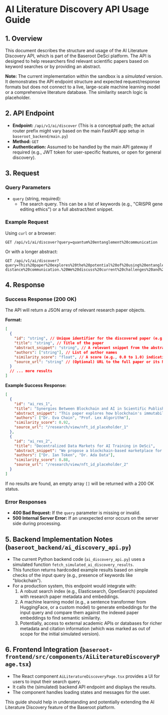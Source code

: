 # AI Literature Discovery API Usage Guide

## 1. Overview

This document describes the structure and usage of the AI Literature Discovery API, which is part of the Baseroot DeSci platform. The API is designed to help researchers find relevant scientific papers based on keyword searches or by providing an abstract.

**Note:** The current implementation within the sandbox is a *simulated* version. It demonstrates the API endpoint structure and expected request/response formats but does not connect to a live, large-scale machine learning model or a comprehensive literature database. The similarity search logic is placeholder.

## 2. API Endpoint

*   **Endpoint:** `/api/v1/ai/discover` (This is a conceptual path; the actual router prefix might vary based on the main FastAPI app setup in `baseroot_backend/main.py`)
*   **Method:** `GET`
*   **Authentication:** Assumed to be handled by the main API gateway if required (e.g., JWT token for user-specific features, or open for general discovery).

## 3. Request

### Query Parameters

*   `query` (string, required):
    *   The search query. This can be a list of keywords (e.g., "CRISPR gene editing ethics") or a full abstract/text snippet.

### Example Request

Using `curl` or a browser:

```
GET /api/v1/ai/discover?query=quantum%20entanglement%20communication
```

Or with a longer abstract:

```
GET /api/v1/ai/discover?query=This%20paper%20explores%20the%20potential%20of%20using%20entangled%20photons%20for%20secure%20long-distance%20communication.%20We%20discuss%20current%20challenges%20and%20propose%20a%20novel%20architecture...
```

## 4. Response

### Success Response (200 OK)

The API will return a JSON array of relevant research paper objects.

**Format:**

```json
[
  {
    "id": "string", // Unique identifier for the discovered paper (e.g., DOI, internal ID)
    "title": "string", // Title of the paper
    "abstract_snippet": "string", // A relevant snippet from the abstract or full text
    "authors": ["string"], // List of author names
    "similarity_score": "float", // A score (e.g., 0.0 to 1.0) indicating relevance to the query
    "source_url": "string" // (Optional) URL to the full paper or its NFT view on Baseroot
  }
  // ... more results
]
```

**Example Success Response:**

```json
[
  {
    "id": "ai_res_1",
    "title": "Synergies Between Blockchain and AI in Scientific Publishing",
    "abstract_snippet": "This paper explores how blockchain's immutability and AI's analytical power can create a more transparent and efficient scientific publishing ecosystem...",
    "authors": ["Dr. Eva Chain", "Prof. Lex Algorithm"],
    "similarity_score": 0.92,
    "source_url": "/research/view/nft_id_placeholder_1"
  },
  {
    "id": "ai_res_2",
    "title": "Decentralized Data Markets for AI Training in DeSci",
    "abstract_snippet": "We propose a blockchain-based marketplace for scientific data, enabling secure and fair compensation for data providers and access for AI model training...",
    "authors": ["Dr. Ian Token", "Dr. Ada Data"],
    "similarity_score": 0.88,
    "source_url": "/research/view/nft_id_placeholder_2"
  }
]
```

If no results are found, an empty array `[]` will be returned with a 200 OK status.

### Error Responses

*   **400 Bad Request:** If the `query` parameter is missing or invalid.
*   **500 Internal Server Error:** If an unexpected error occurs on the server side during processing.

## 5. Backend Implementation Notes (`baseroot_backend/ai_discovery_api.py`)

*   The current Python backend code (`ai_discovery_api.py`) uses a simulated function `fetch_simulated_ai_discovery_results`.
*   This function returns hardcoded example results based on simple checks of the input query (e.g., presence of keywords like "blockchain").
*   For a production system, this endpoint would integrate with:
    1.  A robust search index (e.g., Elasticsearch, OpenSearch) populated with research paper metadata and embeddings.
    2.  A machine learning model (e.g., a sentence transformer from HuggingFace, or a custom model) to generate embeddings for the input query and compare them against the indexed paper embeddings to find semantic similarity.
    3.  Potentially, access to external academic APIs or databases for richer metadata and citation information (which was marked as out of scope for the initial simulated version).

## 6. Frontend Integration (`baseroot-frontend/src/components/AiLiteratureDiscoveryPage.tsx`)

*   The React component `AiLiteratureDiscoveryPage.tsx` provides a UI for users to input their search query.
*   It calls the (simulated) backend API endpoint and displays the results.
*   The component handles loading states and messages for the user.

This guide should help in understanding and potentially extending the AI Literature Discovery feature of the Baseroot platform.

